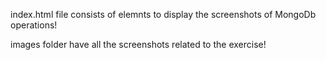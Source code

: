 index.html file consists of elemnts to display the screenshots of MongoDb operations!

images folder have all the screenshots related to the exercise!
